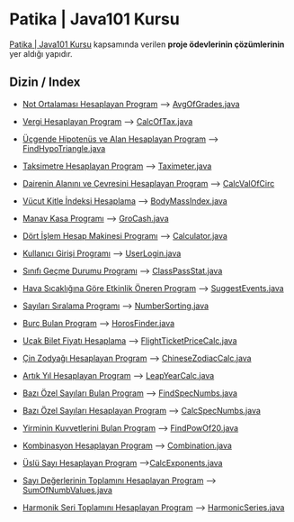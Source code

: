 # Patika | Java101 Kursu


[Patika | Java101 Kursu](https://academy.patika.dev/courses/java101) kapsamında verilen **proje ödevlerinin çözümlerinin** yer aldığı yapıdır.

## Dizin / Index

* [Not Ortalaması Hesaplayan Program](https://academy.patika.dev/courses/java101/pratik-not-ortalamasi) -->
[AvgOfGrades.java](/src/AvgOfGrades.java)

* [Vergi Hesaplayan Program](https://academy.patika.dev/courses/java101/pratik-kdv-hesaplama) --> [CalcOfTax.java](/src/CalcOfTax.java)

* [Üçgende Hipotenüs ve Alan Hesaplayan Program](https://academy.patika.dev/courses/java101/pratik-hipotenus-bulma) --> [FindHypoTriangle.java](/src/FindHypoTriangle.java)

* [Taksimetre Hesaplayan Program](https://academy.patika.dev/courses/java101/pratik-taksimetre) --> [Taximeter.java](/src/Taximeter.java)
* [Dairenin Alanını ve Çevresini Hesaplayan Program](https://academy.patika.dev/courses/java101/pratik-daire-alan-cevre) --> [CalcValOfCirc](/src/CalcValOfCirc.java)
* [Vücut Kitle İndeksi Hesaplama](https://academy.patika.dev/courses/java101/odev-vucut-kitle-hesaplama) --> [BodyMassIndex.java](/src/BodyMassIndex.java)
* [Manav Kasa Programı](https://academy.patika.dev/courses/java101/odev-manav-kasa) --> [GroCash.java](/src/GroCash.java)
* [Dört İşlem Hesap Makinesi Programı](https://academy.patika.dev/courses/java101/pratik-hesap-mak-1) --> [Calculator.java](/src/Calculator.java)
* [Kullanıcı Girişi Programı](https://academy.patika.dev/tr/courses/java101/pratik-login-1) --> [UserLogin.java](/src/UserLogin.java)
* [Sınıfı Geçme Durumu Programı](https://academy.patika.dev/tr/courses/java101/pratik-sinif-gecme) --> [ClassPassStat.java](/src/ClassPassStat.java)
* [Hava Sıcaklığına Göre Etkinlik Öneren Program](https://academy.patika.dev/tr/courses/java101/pratik-etkinlik-onerme) --> [SuggestEvents.java](/src/SuggestEvents.java)
* [Sayıları Sıralama Programı](https://academy.patika.dev/tr/courses/java101/pratik-sayi-siralama) --> [NumberSorting.java](/src/NumberSorting.java)
* [Burç Bulan Program](https://academy.patika.dev/tr/courses/java101/pratik-burclar) --> [HorosFinder.java](/src/HorosFinder.java)
* [Uçak Bilet Fiyatı Hesaplama](https://academy.patika.dev/tr/courses/java101/odev-ucak-bileti) --> [FlightTicketPriceCalc.java](/src/FlightTicketPriceCalc.java)
* [Çin Zodyağı Hesaplayan Program](https://academy.patika.dev/tr/courses/java101/odev-cin-zodyagi) --> [ChineseZodiacCalc.java](/src/ChineseZodiacCalc.java)
* [Artık Yıl Hesaplayan Program](https://academy.patika.dev/courses/java101/odev-artik-yil) --> [LeapYearCalc.java](/src/LeapYearCalc.java)
* [Bazı Özel Sayıları Bulan Program](https://academy.patika.dev/tr/courses/java101/pratik-cift-sayi-toplam) --> [FindSpecNumbs.java](/src/FindSpecNumbs.java)
* [Bazı Özel Sayıları Hesaplayan Program](https://academy.patika.dev/tr/courses/java101/pratik-tek-sayi-toplam) --> [CalcSpecNumbs.java](/src/CalcSpecNumbs.java)
* [Yirminin Kuvvetlerini Bulan Program](https://academy.patika.dev/tr/courses/java101/pratik-two-power) --> [FindPowOf20.java](/src/FindPowOf20.java)
* [Kombinasyon Hesaplayan Program](https://academy.patika.dev/tr/courses/java101/pratik-faktoriyel) --> [Combination.java](/src/Combination.java)
* [Üslü Sayı Hesaplayan Program](https://academy.patika.dev/tr/courses/java101/pratik-uslu-sayi) -->[CalcExponents.java](/src/CalcExponents.java)
* [Sayı Değerlerinin Toplamını Hesaplayan Program](https://academy.patika.dev/tr/courses/java101/pratik-armstrong-1) --> [SumOfNumbValues.java](/src/SumOfNumbValues.java)
* [Harmonik Seri Toplamını Hesaplayan Program](https://academy.patika.dev/tr/courses/java101/pratik-harmonic) --> [HarmonicSeries.java](/src/HarmonicSeries.java)

